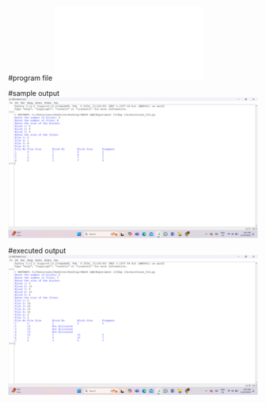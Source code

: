 #program file
![program file](Worstcase_516.py)

#sample output
![sample output](Worst_IO_516.png)

#executed output
![executed output](Worst_EO_516.png)
